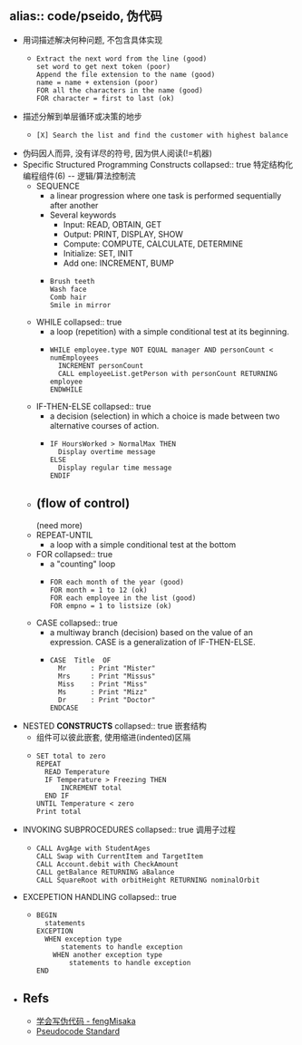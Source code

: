 alias:: code/pseido, 伪代码
-
- 用词描述解决何种问题, 不包含具体实现
  - ```
    Extract the next word from the line (good)
    set word to get next token (poor)
    Append the file extension to the name (good)
    name = name + extension (poor)
    FOR all the characters in the name (good)
    FOR character = first to last (ok)
    ```
- 描述分解到单层循环或决策的地步
  - ```
    [X] Search the list and find the customer with highest balance
    ```
- 伪码因人而异, 没有详尽的符号, 因为供人阅读(!=机器)
- Specific Structured Programming Constructs
  collapsed:: true
  特定结构化编程组件(6) -- 逻辑/算法控制流
  - SEQUENCE
    - a linear progression where one task is performed sequentially after another
    - Several keywords
      - Input: READ, OBTAIN, GET
      - Output: PRINT, DISPLAY, SHOW
      - Compute: COMPUTE, CALCULATE, DETERMINE
      - Initialize: SET, INIT
      - Add one: INCREMENT, BUMP
    - ```
      Brush teeth
      Wash face
      Comb hair
      Smile in mirror
      ```
  - WHILE
    collapsed:: true
    - a loop (repetition) with a simple conditional test at its beginning.
    - ```
      WHILE employee.type NOT EQUAL manager AND personCount < numEmployees
        INCREMENT personCount
        CALL employeeList.getPerson with personCount RETURNING employee
      ENDWHILE
      ```
  - IF-THEN-ELSE
    collapsed:: true
    - a decision (selection) in which a choice is made between two alternative courses of action.
    - ```
      IF HoursWorked > NormalMax THEN
        Display overtime message
      ELSE
        Display regular time message
      ENDIF
      ```
  - (flow of control)
    ---
    (need more)
  - REPEAT-UNTIL
    - a loop with a simple conditional test at the bottom
  - FOR
    collapsed:: true
    - a "counting" loop
    - ```
      FOR each month of the year (good)
      FOR month = 1 to 12 (ok)
      FOR each employee in the list (good)
      FOR empno = 1 to listsize (ok)
      ```
  - CASE
    collapsed:: true
    - a multiway branch (decision) based on the value of an expression. CASE is a generalization of IF-THEN-ELSE.
    - ```
      CASE  Title  OF
        Mr      : Print "Mister"
        Mrs     : Print "Missus"
        Miss    : Print "Miss"
        Ms      : Print "Mizz"
        Dr      : Print "Doctor"
      ENDCASE
      ```
- NESTED **CONSTRUCTS**
  collapsed:: true
  嵌套结构
  - 组件可以彼此嵌套, 使用缩进(indented)区隔
  - ```
    SET total to zero
    REPEAT
      READ Temperature
      IF Temperature > Freezing THEN
          INCREMENT total
      END IF
    UNTIL Temperature < zero
    Print total
    ```
- INVOKING SUBPROCEDURES
  collapsed:: true
  调用子过程
  - ```
    CALL AvgAge with StudentAges
    CALL Swap with CurrentItem and TargetItem
    CALL Account.debit with CheckAmount
    CALL getBalance RETURNING aBalance
    CALL SquareRoot with orbitHeight RETURNING nominalOrbit
    ```
- EXCEPETION HANDLING
  collapsed:: true
  - ```
    BEGIN
      statements
    EXCEPTION
      WHEN exception type
          statements to handle exception
        WHEN another exception type
            statements to handle exception
    END
    ```
- ## Refs
  - [学会写伪代码 - fengMisaka](https://www.cnblogs.com/linuxAndMcu/p/11242905.html)
  - [Pseudocode Standard](https://users.csc.calpoly.edu/~jdalbey/SWE/pdl_std.html)